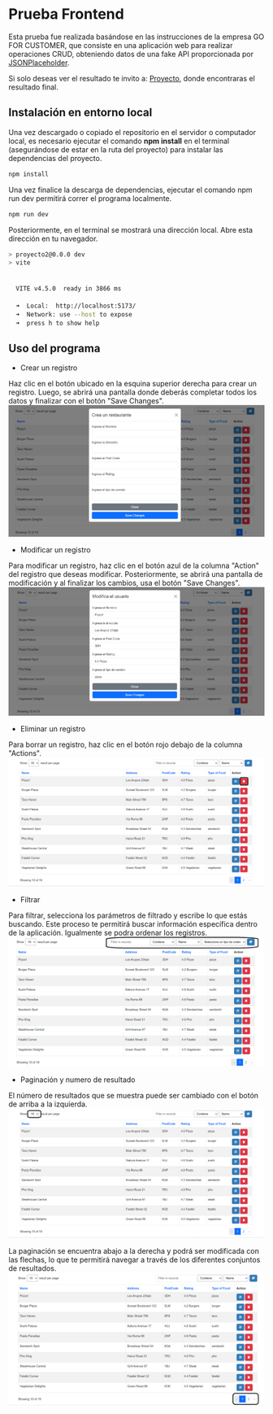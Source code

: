 # Prueba Frontend

Esta prueba fue realizada basándose en las instrucciones de la empresa GO FOR CUSTOMER, que consiste en una aplicación web para realizar operaciones CRUD, obteniendo datos de una fake API proporcionada por [JSONPlaceholder](https://jsonplaceholder.typicode.com/).

Si solo deseas ver el resultado te invito a: [Proyecto](https://deft-faloodeh-4aeff1.netlify.app), donde encontraras el resultado final.

## Instalación en entorno local

Una vez descargado o copiado el repositorio en el servidor o computador local, es necesario ejecutar el comando **npm install** en el terminal (asegurándose de estar en la ruta del proyecto) para instalar las dependencias del proyecto.

```bash
npm install
```

Una vez finalice la descarga de dependencias, ejecutar el comando npm run dev permitirá correr el programa localmente.

```bash
npm run dev
```

Posteriormente, en el terminal se mostrará una dirección local. Abre esta dirección en tu navegador.

```bash
> proyecto2@0.0.0 dev
> vite


  VITE v4.5.0  ready in 3866 ms

  ➜  Local:  http://localhost:5173/
  ➜  Network: use --host to expose
  ➜  press h to show help
```

## Uso del programa

- Crear un registro

Haz clic en el botón ubicado en la esquina superior derecha para crear un registro. Luego, se abrirá una pantalla donde deberás completar todos los datos y finalizar con el botón "Save Changes".
![Crear ](/public/Images/create.png)

- Modificar un registro

Para modificar un registro, haz clic en el botón azul de la columna "Action" del registro que deseas modificar. Posteriormente, se abrirá una pantalla de modificación y al finalizar los cambios, usa el botón "Save Changes".
![Modificar usuario](/public/Images/update.png)

- Eliminar un registro

Para borrar un registro, haz clic en el botón rojo debajo de la columna "Actions".
![Eliminar usuario](/public/Images/deleteButton.png)

- Filtrar

Para filtrar, selecciona los parámetros de filtrado y escribe lo que estás buscando. Este proceso te permitirá buscar información específica dentro de la aplicación. Igualmente se podra ordenar los registros.
![ Filtrar](/public/Images/filterResults.png)

- Paginación y numero de resultado

El número de resultados que se muestra puede ser cambiado con el botón de arriba a la izquierda.
![ N Resultados](/public/Images/showNresults.png)

La paginación se encuentra abajo a la derecha y podrá ser modificada con las flechas, lo que te permitirá navegar a través de los diferentes conjuntos de resultados.
![ Paginación](/public/Images/pagination.png)
